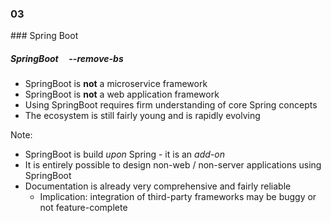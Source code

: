 
<h3 class="chapter-number">03</h3>
### Spring Boot

##### SpringBoot &nbsp;&nbsp;&nbsp; --remove-bs

* SpringBoot is **not** a microservice framework
* SpringBoot is **not** a web application framework
* Using SpringBoot requires firm understanding of core Spring concepts
* The ecosystem is still fairly young and is rapidly evolving


Note:
* SpringBoot  is build _upon_ Spring - it is an _add-on_ 
* It is entirely possible to design non-web / non-server applications using SpringBoot
* Documentation is already very comprehensive and fairly reliable
  * Implication: integration of third-party frameworks may be buggy or not feature-complete
